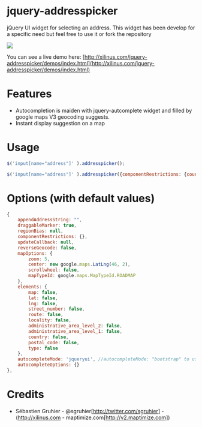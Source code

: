 jquery-addresspicker
====================

jQuery UI widget for selecting an address.
This widget has been develop for a specific need but feel free to use it or fork the repository


<img src="http://xilinus.com/jquery-addresspicker/demos/images/screenshot.png"/>

You can see a live demo here: [http://xilinus.com/jquery-addresspicker/demos/index.html](http://xilinus.com/jquery-addresspicker/demos/index.html)

Features
====================

- Autocompletion is maiden with jquery-autcomplete widget and filled by google maps V3 geocoding suggests.
- Instant display suggestion on a map

Usage
====================

```js
$('input[name="address"]' ).addresspicker();
```

```js
$('input[name="address"]' ).addresspicker({componentRestrictions: {country: 'FR'});
```

Options (with default values)
====================

```js
{
    appendAddressString: "",
    draggableMarker: true,
    regionBias: null,
    componentRestrictions: {},
    updateCallback: null,
    reverseGeocode: false,
    mapOptions: {
        zoom: 5,
        center: new google.maps.LatLng(46, 2),
        scrollwheel: false,
        mapTypeId: google.maps.MapTypeId.ROADMAP
    },
    elements: {
        map: false,
        lat: false,
        lng: false,
        street_number: false,
        route: false,
        locality: false,
        administrative_area_level_2: false,
        administrative_area_level_1: false,
        country: false,
        postal_code: false,
        type: false
    },
    autocompleteMode: 'jqueryui', //autocompleteMode: "bootstrap" to use bootstrap typeahead autocomplete
    autocompleteOptions: {}
},
```

Credits
====================

- Sébastien Gruhier - @sgruhier[http://twitter.com/sgruhier] - (http://xilinus.com - maptimize.com[http://v2.maptimize.com])

